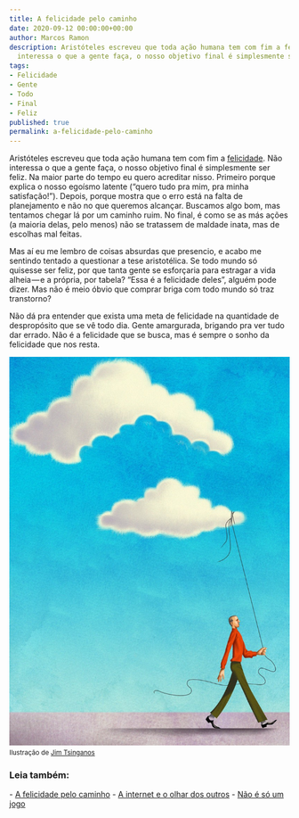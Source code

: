 ```yaml
---
title: A felicidade pelo caminho
date: 2020-09-12 00:00:00+00:00
author: Marcos Ramon
description: Aristóteles escreveu que toda ação humana tem com fim a felicidade. Não
  interessa o que a gente faça, o nosso objetivo final é simplesmente ser feliz.
tags:
- Felicidade
- Gente
- Todo
- Final
- Feliz
published: true
permalink: a-felicidade-pelo-caminho
---
```

Aristóteles escreveu que toda ação humana tem com fim a [felicidade](https://marcosramon.net/saber-a-felicidade). Não interessa o que a gente faça, o nosso objetivo final é simplesmente ser feliz. Na maior parte do tempo eu quero acreditar nisso. Primeiro porque explica o nosso egoísmo latente (“quero tudo pra mim, pra minha satisfação!”). Depois, porque mostra que o erro está na falta de planejamento e não no que queremos alcançar. Buscamos algo bom, mas tentamos chegar lá por um caminho ruim. No final, é como se as más ações (a maioria delas, pelo menos) não se tratassem de maldade inata, mas de escolhas mal feitas.

Mas aí eu me lembro de coisas absurdas que presencio, e acabo me sentindo tentado a questionar a tese aristotélica. Se todo mundo só quisesse ser feliz, por que tanta gente se esforçaria para estragar a vida alheia — e a própria, por tabela? “Essa é a felicidade deles”, alguém pode dizer. Mas não é meio óbvio que comprar briga com todo mundo só traz transtorno?

Não dá pra entender que exista uma meta de felicidade na quantidade de despropósito que se vê todo dia. Gente amargurada, brigando pra ver tudo dar errado. Não é a felicidade que se busca, mas é sempre o sonho da felicidade que nos resta.

<img src="/assets/img/Tsinganos.jpeg">
<small>Ilustração de <a href="http://www.tsinganos.com/">Jim Tsinganos</a></small>



<h3>Leia também:</h3>
- <a href="/a-felicidade-pelo-caminho">A felicidade pelo caminho</a>
- <a href="/a-internet-e-o-olhar-dos-outros">A internet e o olhar dos outros</a>
- <a href="/nao-e-so-um-jogo">Não é só um jogo</a>
